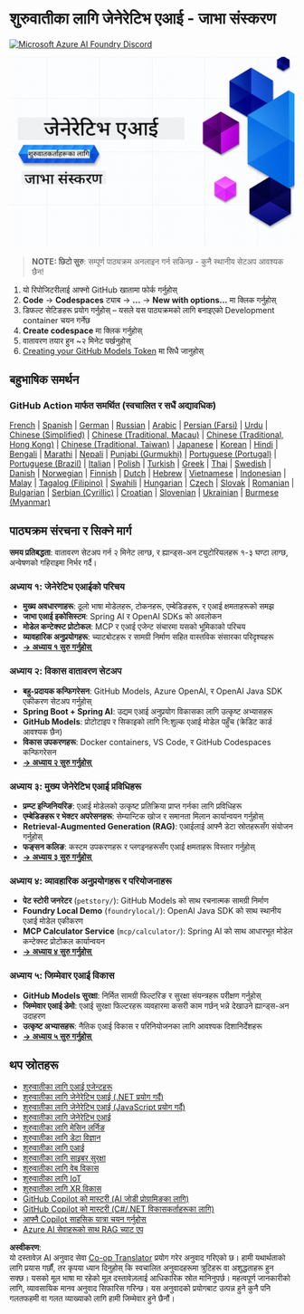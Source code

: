 <!--
CO_OP_TRANSLATOR_METADATA:
{
  "original_hash": "79df2d245c12d6b8ad57148fd049f106",
  "translation_date": "2025-07-23T12:09:21+00:00",
  "source_file": "README.md",
  "language_code": "ne"
}
-->
# शुरुवातीका लागि जेनेरेटिभ एआई - जाभा संस्करण
[![Microsoft Azure AI Foundry Discord](https://dcbadge.limes.pink/api/server/ByRwuEEgH4)](https://discord.com/invite/ByRwuEEgH4)

![शुरुवातीका लागि जेनेरेटिभ एआई - जाभा संस्करण](../../translated_images/beg-genai-series.61edc4a6b2cc54284fa2d70eda26dc0ca2669e26e49655b842ea799cd6e16d2a.ne.png)

> **NOTE: छिटो सुरु**: सम्पूर्ण पाठ्यक्रम अनलाइन गर्न सकिन्छ - कुनै स्थानीय सेटअप आवश्यक छैन!
1. यो रिपोजिटरीलाई आफ्नो GitHub खातामा फोर्क गर्नुहोस्
2. **Code** → **Codespaces** ट्याब → **...** → **New with options...** मा क्लिक गर्नुहोस्
3. डिफल्ट सेटिङहरू प्रयोग गर्नुहोस् – यसले यस पाठ्यक्रमको लागि बनाइएको Development container चयन गर्नेछ
4. **Create codespace** मा क्लिक गर्नुहोस्
5. वातावरण तयार हुन ~२ मिनेट पर्खनुहोस्
6. [Creating your GitHub Models Token](./02-SetupDevEnvironment/README.md#step-2-create-a-github-personal-access-token) मा सिधै जानुहोस्

## बहुभाषिक समर्थन

### GitHub Action मार्फत समर्थित (स्वचालित र सधैं अद्यावधिक)

[French](../fr/README.md) | [Spanish](../es/README.md) | [German](../de/README.md) | [Russian](../ru/README.md) | [Arabic](../ar/README.md) | [Persian (Farsi)](../fa/README.md) | [Urdu](../ur/README.md) | [Chinese (Simplified)](../zh/README.md) | [Chinese (Traditional, Macau)](../mo/README.md) | [Chinese (Traditional, Hong Kong)](../hk/README.md) | [Chinese (Traditional, Taiwan)](../tw/README.md) | [Japanese](../ja/README.md) | [Korean](../ko/README.md) | [Hindi](../hi/README.md) | [Bengali](../bn/README.md) | [Marathi](../mr/README.md) | [Nepali](./README.md) | [Punjabi (Gurmukhi)](../pa/README.md) | [Portuguese (Portugal)](../pt/README.md) | [Portuguese (Brazil)](../br/README.md) | [Italian](../it/README.md) | [Polish](../pl/README.md) | [Turkish](../tr/README.md) | [Greek](../el/README.md) | [Thai](../th/README.md) | [Swedish](../sv/README.md) | [Danish](../da/README.md) | [Norwegian](../no/README.md) | [Finnish](../fi/README.md) | [Dutch](../nl/README.md) | [Hebrew](../he/README.md) | [Vietnamese](../vi/README.md) | [Indonesian](../id/README.md) | [Malay](../ms/README.md) | [Tagalog (Filipino)](../tl/README.md) | [Swahili](../sw/README.md) | [Hungarian](../hu/README.md) | [Czech](../cs/README.md) | [Slovak](../sk/README.md) | [Romanian](../ro/README.md) | [Bulgarian](../bg/README.md) | [Serbian (Cyrillic)](../sr/README.md) | [Croatian](../hr/README.md) | [Slovenian](../sl/README.md) | [Ukrainian](../uk/README.md) | [Burmese (Myanmar)](../my/README.md)

## पाठ्यक्रम संरचना र सिक्ने मार्ग

**समय प्रतिबद्धता**: वातावरण सेटअप गर्न २ मिनेट लाग्छ, र ह्यान्ड्स-अन ट्युटोरियलहरू १-३ घण्टा लाग्छ, अन्वेषणको गहिराइमा निर्भर गर्दै।

### **अध्याय १: जेनेरेटिभ एआईको परिचय**
- **मुख्य अवधारणाहरू**: ठूलो भाषा मोडेलहरू, टोकनहरू, एम्बेडिङहरू, र एआई क्षमताहरूको समझ
- **जाभा एआई इकोसिस्टम**: Spring AI र OpenAI SDKs को अवलोकन
- **मोडेल कन्टेक्स्ट प्रोटोकल**: MCP र एआई एजेन्ट संचारमा यसको भूमिकाको परिचय
- **व्यावहारिक अनुप्रयोगहरू**: च्याटबोटहरू र सामग्री निर्माण सहित वास्तविक संसारका परिदृश्यहरू
- **[→ अध्याय १ सुरु गर्नुहोस्](./01-IntroToGenAI/README.md)**

### **अध्याय २: विकास वातावरण सेटअप**
- **बहु-प्रदायक कन्फिगरेसन**: GitHub Models, Azure OpenAI, र OpenAI Java SDK एकीकरण सेटअप गर्नुहोस्
- **Spring Boot + Spring AI**: उद्यम एआई अनुप्रयोग विकासका लागि उत्कृष्ट अभ्यासहरू
- **GitHub Models**: प्रोटोटाइप र सिकाइको लागि नि:शुल्क एआई मोडेल पहुँच (क्रेडिट कार्ड आवश्यक छैन)
- **विकास उपकरणहरू**: Docker containers, VS Code, र GitHub Codespaces कन्फिगरेसन
- **[→ अध्याय २ सुरु गर्नुहोस्](./02-SetupDevEnvironment/README.md)**

### **अध्याय ३: मुख्य जेनेरेटिभ एआई प्रविधिहरू**
- **प्रम्प्ट इन्जिनियरिङ**: एआई मोडेलको उत्कृष्ट प्रतिक्रिया प्राप्त गर्नका लागि प्रविधिहरू
- **एम्बेडिङहरू र भेक्टर अपरेसनहरू**: सेम्यान्टिक खोज र समानता मिलान कार्यान्वयन गर्नुहोस्
- **Retrieval-Augmented Generation (RAG)**: एआईलाई आफ्नै डेटा स्रोतहरूसँग संयोजन गर्नुहोस्
- **फङ्सन कलिङ**: कस्टम उपकरणहरू र प्लगइनहरूसँग एआई क्षमताहरू विस्तार गर्नुहोस्
- **[→ अध्याय ३ सुरु गर्नुहोस्](./03-CoreGenerativeAITechniques/README.md)**

### **अध्याय ४: व्यावहारिक अनुप्रयोगहरू र परियोजनाहरू**
- **पेट स्टोरी जनरेटर** (`petstory/`): GitHub Models को साथ रचनात्मक सामग्री निर्माण
- **Foundry Local Demo** (`foundrylocal/`): OpenAI Java SDK को साथ स्थानीय एआई मोडेल एकीकरण
- **MCP Calculator Service** (`mcp/calculator/`): Spring AI को साथ आधारभूत मोडेल कन्टेक्स्ट प्रोटोकल कार्यान्वयन
- **[→ अध्याय ४ सुरु गर्नुहोस्](./04-PracticalSamples/README.md)**

### **अध्याय ५: जिम्मेवार एआई विकास**
- **GitHub Models सुरक्षा**: निर्मित सामग्री फिल्टरिङ र सुरक्षा संयन्त्रहरू परीक्षण गर्नुहोस्
- **जिम्मेवार एआई डेमो**: एआई सुरक्षा फिल्टरहरू व्यवहारमा कसरी काम गर्छन् भन्ने देखाउने ह्यान्ड्स-अन उदाहरण
- **उत्कृष्ट अभ्यासहरू**: नैतिक एआई विकास र परिनियोजनका लागि आवश्यक दिशानिर्देशहरू
- **[→ अध्याय ५ सुरु गर्नुहोस्](./05-ResponsibleGenAI/README.md)**

## थप स्रोतहरू 

- [शुरुवातीका लागि एआई एजेन्टहरू](https://github.com/microsoft/ai-agents-for-beginners)
- [शुरुवातीका लागि जेनेरेटिभ एआई (.NET प्रयोग गर्दै)](https://github.com/microsoft/Generative-AI-for-beginners-dotnet)
- [शुरुवातीका लागि जेनेरेटिभ एआई (JavaScript प्रयोग गर्दै)](https://github.com/microsoft/generative-ai-with-javascript)
- [शुरुवातीका लागि जेनेरेटिभ एआई](https://github.com/microsoft/generative-ai-for-beginners)
- [शुरुवातीका लागि मेसिन लर्निङ](https://aka.ms/ml-beginners)
- [शुरुवातीका लागि डेटा विज्ञान](https://aka.ms/datascience-beginners)
- [शुरुवातीका लागि एआई](https://aka.ms/ai-beginners)
- [शुरुवातीका लागि साइबर सुरक्षा](https://github.com/microsoft/Security-101)
- [शुरुवातीका लागि वेब विकास](https://aka.ms/webdev-beginners)
- [शुरुवातीका लागि IoT](https://aka.ms/iot-beginners)
- [शुरुवातीका लागि XR विकास](https://github.com/microsoft/xr-development-for-beginners)
- [GitHub Copilot को मास्टरी (AI जोडी प्रोग्रामिङका लागि)](https://aka.ms/GitHubCopilotAI)
- [GitHub Copilot को मास्टरी (C#/.NET विकासकर्ताहरूका लागि)](https://github.com/microsoft/mastering-github-copilot-for-dotnet-csharp-developers)
- [आफ्नै Copilot साहसिक यात्रा चयन गर्नुहोस्](https://github.com/microsoft/CopilotAdventures)
- [Azure AI सेवाहरूको साथ RAG च्याट एप](https://github.com/Azure-Samples/azure-search-openai-demo-java)

**अस्वीकरण**:  
यो दस्तावेज़ AI अनुवाद सेवा [Co-op Translator](https://github.com/Azure/co-op-translator) प्रयोग गरेर अनुवाद गरिएको छ। हामी यथार्थताको लागि प्रयास गर्छौं, तर कृपया ध्यान दिनुहोस् कि स्वचालित अनुवादहरूमा त्रुटिहरू वा अशुद्धताहरू हुन सक्छ। यसको मूल भाषा मा रहेको मूल दस्तावेज़लाई आधिकारिक स्रोत मानिनुपर्छ। महत्वपूर्ण जानकारीको लागि, व्यावसायिक मानव अनुवाद सिफारिस गरिन्छ। यस अनुवादको प्रयोगबाट उत्पन्न हुने कुनै पनि गलतफहमी वा गलत व्याख्याको लागि हामी जिम्मेवार हुने छैनौं।